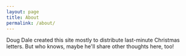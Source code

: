 ```yaml
---
layout: page
title: About
permalink: /about/
---
```


Doug Dale created this site mostly to distribute last-minute Christmas letters. But who knows, maybe he'll share other thoughts here, too!